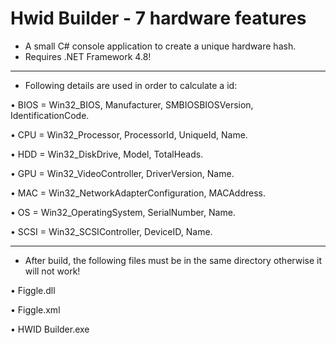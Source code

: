 # Hwid Builder - 7 hardware features

- A small C# console application to create a unique hardware hash.
- Requires .NET Framework 4.8!

___________________________________________________________________________

- Following details are used in order to calculate a id:

• BIOS = Win32_BIOS, Manufacturer, SMBIOSBIOSVersion, IdentificationCode.

• CPU  = Win32_Processor, ProcessorId, UniqueId, Name.

• HDD  = Win32_DiskDrive, Model, TotalHeads.

• GPU  = Win32_VideoController, DriverVersion, Name.

• MAC  = Win32_NetworkAdapterConfiguration, MACAddress.

• OS   =  Win32_OperatingSystem, SerialNumber, Name.

• SCSI = Win32_SCSIController, DeviceID, Name.

___________________________________________________________________________

- After build, the following files must be in the same directory otherwise it will not work!

• Figgle.dll

• Figgle.xml

• HWID Builder.exe

